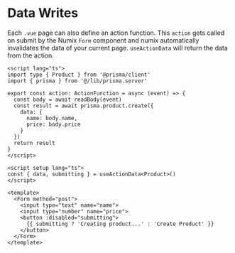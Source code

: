 # Data Writes

Each `.vue` page can also define an action function. This `action` gets called on submit by the Numix `Form` component and numix automatically invalidates the data of your current page. `useActionData` will return the data from the action.

```vue
<script lang="ts">
import type { Product } from '@prisma/client'
import { prisma } from '@/lib/prisma.server'

export const action: ActionFunction = async (event) => {
  const body = await readBody(event)
  const result = await prisma.product.create({
    data: {
      name: body.name,
      price: body.price
    }
  })
  return result
}
</script>

<script setup lang="ts">
const { data, submitting } = useActionData<Product>()
</script>

<template>
  <Form method="post">
    <input type="text" name="name">
    <input type="number" name="price">
    <button :disabled="submitting">
      {{ submitting ? 'Creating product...' : 'Create Product' }}
    </button>
  </Form>
</template>
```
